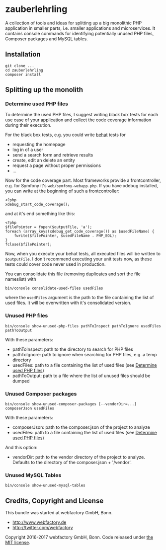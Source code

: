 zauberlehrling
==============

A collection of tools and ideas for splitting up a big monolithic PHP application in smaller parts, i.e. smaller
applications and microservices. It contains console commands for identifying potentially unused PHP files, Composer
packages and MySQL tables.


Installation
------------

    git clone ...
    cd zauberlehrling
    composer install


Splitting up the monolith
-------------------------

### Determine used PHP files

To determine the used PHP files, I suggest writing black box tests for each use case of your application and collect the
code coverage information during their execution.

For the black box tests, e.g. you could write [behat](http://behat.org/) tests for
 
* requesting the homepage
* log in of a user
* send a search form and retrieve results
* create, edit an delete an entity
* request a page without proper permissions
* ...

Now for the code coverage part. Most frameworks provide a frontcontroller, e.g. for Symfony it's
```web/symfony-webapp.php```. If you have xdebug installed, you can write at the beginning of such a frontcontroller:

    <?php
    xdebug_start_code_coverage();

and at it's end something like this:

    <?php
    $filePointer = fopen($outputFile, 'a');
    foreach (array_keys(xdebug_get_code_coverage()) as $usedFileName) {
        fwrite($filePointer, $usedFileName . PHP_EOL);
    }
    fclose($filePointer);

Now, when you execute your behat tests, all executed files will be written to ```$outputFile```. I don't recommend
executing your unit tests now, as these tests could cover code never used in production.  

You can consolidate this file (removing duplicates and sort the file nameslist) with

    bin/console consolidate-used-files usedFiles

where the ```usedFiles``` argument is the path to the file containing the list of used files. It will be overwritten
with it's consolidated version.


### Unused PHP files

    bin/console show-unused-php-files pathToInspect pathToIgnore usedFiles pathToOutput

With these parameters:

* pathToInspect: path to the directory to search for PHP files
* pathToIgnore: path to ignore when searching for PHP files, e.g. a temp directory
* usedFiles: path to a file containing the list of used files (see [Determine used PHP files](#determine-used-php-files))
* pathToOutput: path to a file where the list of unused files should be dumped


### Unused Composer packages

    bin/console show-unused-composer-packages [--vendorDir=...] composerJson usedFiles

With these parameters:

* composerJson: path to the composer.json of the project to analyze 
* usedFiles: path to a file containing the list of used files (see [Determine used PHP files](#determine-used-php-files))

And this option:

* vendorDir: path to the vendor directory of the project to analyze. Defaults to the directory of the composer.json + '/vendor'.


### Unused MySQL Tables

    bin/console show-unused-mysql-tables


Credits, Copyright and License
------------------------------

This bundle was started at webfactory GmbH, Bonn.

- <http://www.webfactory.de>
- <http://twitter.com/webfactory>

Copyright 2016-2017 webfactory GmbH, Bonn. Code released under [the MIT license](LICENSE).
